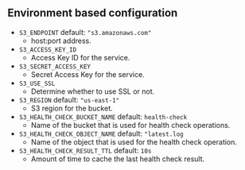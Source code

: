 
## Environment based configuration

* `S3_ENDPOINT` default: `"s3.amazonaws.com"`
    * host:port address.
* `S3_ACCESS_KEY_ID`
    * Access Key ID for the service.
* `S3_SECRET_ACCESS_KEY`
    * Secret Access Key for the service.
* `S3_USE_SSL`
    * Determine whether to use SSL or not.
* `S3_REGION` default: `"us-east-1"`
    * S3 region for the bucket.
* `S3_HEALTH_CHECK_BUCKET_NAME` default: `health-check`
    * Name of the bucket that is used for health check operations.
* `S3_HEALTH_CHECK_OBJECT_NAME` default: `"latest.log`
    * Name of the object that is used for the health check operation.
* `S3_HEALTH_CHECK_RESULT_TTL` default: `10s`
    * Amount of time to cache the last health check result.